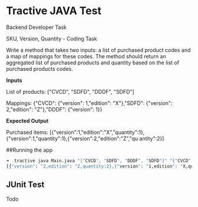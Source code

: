 # Tractive JAVA Test

Backend Developer Task

SKU, Version, Quantity - Coding Task


Write a method that takes two inputs: a list of purchased product codes and a map of mappings for these codes. The method should return an aggregated list of purchased products and quantity based on the list of purchased products codes.

<strong>Inputs</strong>

List of products: ["CVCD", "SDFD", "DDDF", "SDFD"]

Mappings: {"CVCD": {"version": 1,"edition": "X"},"SDFD": {"version": 2,"edition": "Z"},"DDDF": {"version": 1}}

<strong>Expected Output</strong>

Purchased items:
[{"version":1,"edition":"X","quantity":1},{"version":1,"quantity":1},{"version":2,"edition":"Z","qu antity":2}]


##Running the app

```zsh
➜  tractive java Main.java "["CVCD", "SDFD", "DDDF", "SDFD"]" "{"CVCD": {"version": 1,"edition": "X"},"SDFD": {"version": 2,"edition": "Z"},"DDDF": {"version": 1}}"
[{"version": "2,edition": "Z,quantity:2},{"version": "1,edition": "X,quantity:1},{"version": "1,quantity:1}]
```

## JUnit Test

Todo